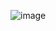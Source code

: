 
![image](https://user-images.githubusercontent.com/75195337/206863831-c3414cee-f6af-40fa-9502-abf47da9bed1.png)
